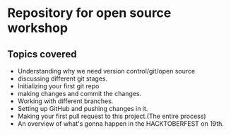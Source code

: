 # Repository for open source workshop

## Topics covered

   - Understanding why we need version control/git/open source
   - discussing different git stages.
   - Initializing your first git repo
   - making changes and commit the changes.
   - Working with different branches.
   - Setting up GitHub and pushing changes in it.
   - Making your first pull request to this project.(The entire process)
   - An overview of what's gonna happen in the HACKTOBERFEST on 19th.

